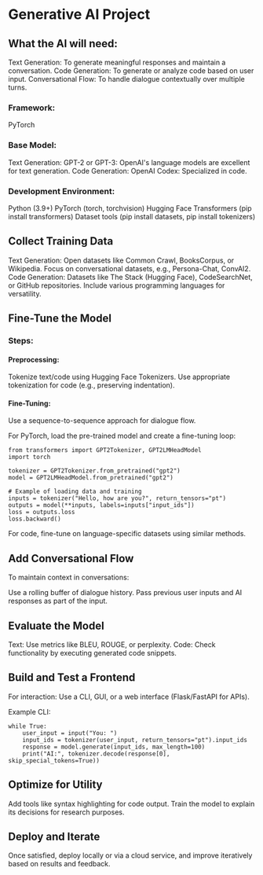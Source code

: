 # Generative AI Project

## What the AI will need:
Text Generation: To generate meaningful responses and maintain a conversation.
Code Generation: To generate or analyze code based on user input.
Conversational Flow: To handle dialogue contextually over multiple turns.

### Framework:
PyTorch

### Base Model:
Text Generation:
GPT-2 or GPT-3: OpenAI's language models are excellent for text generation.
Code Generation:
OpenAI Codex: Specialized in code.

### Development Environment:
Python (3.9+)
PyTorch (torch, torchvision)
Hugging Face Transformers (pip install transformers)
Dataset tools (pip install datasets, pip install tokenizers)

## Collect Training Data
Text Generation:
Open datasets like Common Crawl, BooksCorpus, or Wikipedia.
Focus on conversational datasets, e.g., Persona-Chat, ConvAI2.
Code Generation:
Datasets like The Stack (Hugging Face), CodeSearchNet, or GitHub repositories.
Include various programming languages for versatility.

## Fine-Tune the Model
### Steps:
#### Preprocessing:
Tokenize text/code using Hugging Face Tokenizers.
Use appropriate tokenization for code (e.g., preserving indentation).

#### Fine-Tuning:
Use a sequence-to-sequence approach for dialogue flow.

For PyTorch, load the pre-trained model and create a fine-tuning loop:

```
from transformers import GPT2Tokenizer, GPT2LMHeadModel
import torch

tokenizer = GPT2Tokenizer.from_pretrained("gpt2")
model = GPT2LMHeadModel.from_pretrained("gpt2")

# Example of loading data and training
inputs = tokenizer("Hello, how are you?", return_tensors="pt")
outputs = model(**inputs, labels=inputs["input_ids"])
loss = outputs.loss
loss.backward()
```

For code, fine-tune on language-specific datasets using similar methods.

## Add Conversational Flow
To maintain context in conversations:

Use a rolling buffer of dialogue history.
Pass previous user inputs and AI responses as part of the input.

## Evaluate the Model
Text: Use metrics like BLEU, ROUGE, or perplexity.
Code: Check functionality by executing generated code snippets.

## Build and Test a Frontend
For interaction:
Use a CLI, GUI, or a web interface (Flask/FastAPI for APIs).

Example CLI:

```
while True:
    user_input = input("You: ")
    input_ids = tokenizer(user_input, return_tensors="pt").input_ids
    response = model.generate(input_ids, max_length=100)
    print("AI:", tokenizer.decode(response[0], skip_special_tokens=True))
```

## Optimize for Utility
Add tools like syntax highlighting for code output.
Train the model to explain its decisions for research purposes.

## Deploy and Iterate
Once satisfied, deploy locally or via a cloud service, and improve iteratively based on results and feedback.